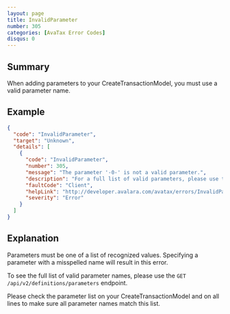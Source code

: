 ```yaml
---
layout: page
title: InvalidParameter
number: 305
categories: [AvaTax Error Codes]
disqus: 0
---
```


## Summary

When adding parameters to your CreateTransactionModel, you must use a valid parameter name.

## Example

```json
{
  "code": "InvalidParameter",
  "target": "Unknown",
  "details": [
    {
      "code": "InvalidParameter",
      "number": 305,
      "message": "The parameter '-0-' is not a valid parameter.",
      "description": "For a full list of valid parameters, please use the /api/v2/definitions/parameters endpoint.",
      "faultCode": "Client",
      "helpLink": "http://developer.avalara.com/avatax/errors/InvalidParameter",
      "severity": "Error"
    }
  ]
}
```

## Explanation

Parameters must be one of a list of recognized values.  Specifying a parameter with a misspelled name will result in this error.

To see the full list of valid parameter names, please use the `GET /api/v2/definitions/parameters` endpoint.

Please check the parameter list on your CreateTransactionModel and on all lines to make sure all parameter names match this list.
